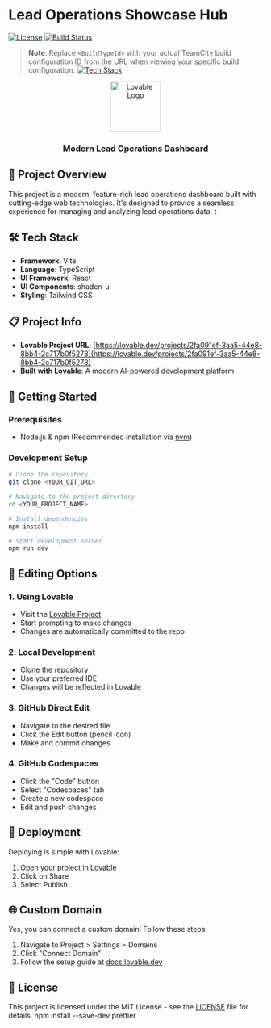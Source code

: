 # Lead Operations Showcase Hub

[![License](https://img.shields.io/badge/license-MIT-blue.svg)](LICENSE)
[![Build Status](https://teamcity.gssira.com/app/rest/builds/buildType:<BuildTypeId>/statusIcon)](https://teamcity.gssira.com)

> **Note**: Replace `<BuildTypeId>` with your actual TeamCity build configuration ID from the URL when viewing your specific build configuration.
[![Tech Stack](https://img.shields.io/badge/tech%20stack-Vite%20|%20React%20|%20TypeScript%20|%20Tailwind%20CSS-blueviolet)](https://lovable.dev)

<div align="center">
  <img src="https://lovable.dev/assets/logo.svg" alt="Lovable Logo" width="100" height="100">
  <h3>Modern Lead Operations Dashboard</h3>
</div>

## 🚀 Project Overview

This project is a modern, feature-rich lead operations dashboard built with cutting-edge web technologies. It's designed to provide a seamless experience for managing and analyzing lead operations data. t

## 🛠️ Tech Stack

- **Framework**: Vite
- **Language**: TypeScript
- **UI Framework**: React
- **UI Components**: shadcn-ui
- **Styling**: Tailwind CSS

## 📋 Project Info

- **Lovable Project URL**: [https://lovable.dev/projects/2fa091ef-3aa5-44e8-8bb4-2c717b0f5278](https://lovable.dev/projects/2fa091ef-3aa5-44e8-8bb4-2c717b0f5278)
- **Built with Lovable**: A modern AI-powered development platform

## 🚀 Getting Started

### Prerequisites

- Node.js & npm (Recommended installation via [nvm](https://github.com/nvm-sh/nvm#installing-and-updating))

### Development Setup

```bash
# Clone the repository
git clone <YOUR_GIT_URL>

# Navigate to the project directory
cd <YOUR_PROJECT_NAME>

# Install dependencies
npm install

# Start development server
npm run dev
```

## 📝 Editing Options

### 1. Using Lovable

- Visit the [Lovable Project](https://lovable.dev/projects/2fa091ef-3aa5-44e8-8bb4-2c717b0f5278)
- Start prompting to make changes
- Changes are automatically committed to the repo

### 2. Local Development

- Clone the repository
- Use your preferred IDE
- Changes will be reflected in Lovable

### 3. GitHub Direct Edit

- Navigate to the desired file
- Click the Edit button (pencil icon)
- Make and commit changes

### 4. GitHub Codespaces

- Click the "Code" button
- Select "Codespaces" tab
- Create a new codespace
- Edit and push changes

## 🚀 Deployment

Deploying is simple with Lovable:

1. Open your project in Lovable
2. Click on Share
3. Select Publish

## 🌐 Custom Domain

Yes, you can connect a custom domain! Follow these steps:

1. Navigate to Project > Settings > Domains
2. Click "Connect Domain"
3. Follow the setup guide at [docs.lovable.dev](https://docs.lovable.dev/tips-tricks/custom-domain#step-by-step-guide)

## 📝 License

This project is licensed under the MIT License - see the [LICENSE](LICENSE) file for details.
npm install --save-dev prettier
